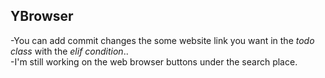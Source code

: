 ## YBrowser

-You can add commit changes the some website link you want in the *todo class* with the *elif condition*..                                              
-I'm still working on the web browser buttons under the search place.
